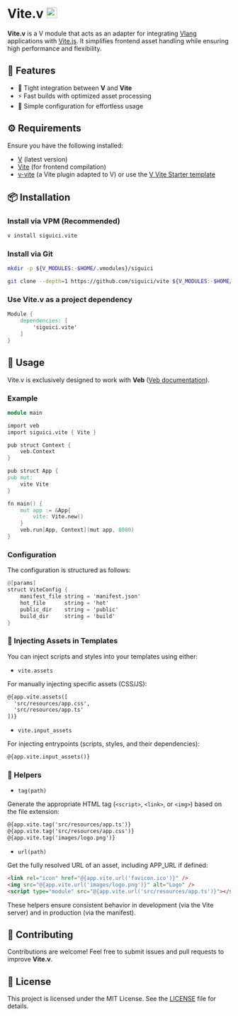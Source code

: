 # Vite.v <span><img src="https://github.com/siguici/art/blob/HEAD/images/v-vite.svg" alt="⚡" width="24" /></span>

**Vite.v** is a V module that acts as an adapter for integrating
[Vlang](https://vlang.io/) applications with [Vite.js](https://vitejs.dev/).
It simplifies frontend asset handling while ensuring high performance and flexibility.

## 🚀 Features

- 🔌 Tight integration between **V** and **Vite**
- ⚡ Fast builds with optimized asset processing
- 🎯 Simple configuration for effortless usage

## ⚙️ Requirements

Ensure you have the following installed:

- [V](https://vlang.io) (latest version)
- [Vite](https://vitejs.dev) (for frontend compilation)
- [v-vite](https://npm.im/v-vite) (a Vite plugin adapted to V)
  or use the [V Vite Starter template](https://github.com/v-vite/starter)

## 📦 Installation

### Install via VPM (Recommended)

```sh
v install siguici.vite
```

### Install via Git

```sh
mkdir -p ${V_MODULES:-$HOME/.vmodules}/siguici

git clone --depth=1 https://github.com/siguici/vite ${V_MODULES:-$HOME/.vmodules}/siguici/vite
```

### Use Vite.v as a project dependency

```v
Module {
    dependencies: [
        'siguici.vite'
    ]
}
```

## 🔧 Usage

Vite.v is exclusively designed to work with **Veb** ([Veb documentation](https://modules.vlang.io/veb.html)).

### Example

```v
module main

import veb
import siguici.vite { Vite }

pub struct Context {
    veb.Context
}

pub struct App {
pub mut:
    vite Vite
}

fn main() {
    mut app := &App{
        vite: Vite.new()
    }
    veb.run[App, Context](mut app, 8080)
}
```

### Configuration

The configuration is structured as follows:

```v
@[params]
struct ViteConfig {
    manifest_file string = 'manifest.json'
    hot_file      string = 'hot'
    public_dir    string = 'public'
    build_dir     string = 'build'
}
```

### 🧩 Injecting Assets in Templates

You can inject scripts and styles into your templates using either:

- `vite.assets`

For manually injecting specific assets (CSS/JS):

```html
@{app.vite.assets([
  'src/resources/app.css',
  'src/resources/app.ts'
])}
```

- `vite.input_assets`

For injecting entrypoints (scripts, styles, and their dependencies):

```html
@{app.vite.input_assets()}
```

### 🧱 Helpers

- `tag(path)`

Generate the appropriate HTML tag (`<script>`, `<link>`, or `<img>`)
based on the file extension:

```html
@{app.vite.tag('src/resources/app.ts')}
@{app.vite.tag('src/resources/app.css')}
@{app.vite.tag('images/logo.png')}
```

- `url(path)`

Get the fully resolved URL of an asset, including APP_URL if defined:

```html
<link rel="icon" href="@{app.vite.url('favicon.ico')}" />
<img src="@{app.vite.url('images/logo.png')}" alt="Logo" />
<script type="module" src="@{app.vite.url('src/resources/app.ts')}"></script>
```

These helpers ensure consistent behavior in development (via the Vite server)
and in production (via the manifest).

## 🤝 Contributing

Contributions are welcome! Feel free to submit issues
and pull requests to improve **Vite.v**.

## 📜 License

This project is licensed under the MIT License.
See the [LICENSE](LICENSE) file for details.
